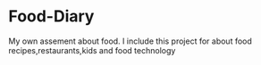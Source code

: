# Food-Diary
My own assement about food. I include this project for about food recipes,restaurants,kids and food technology
